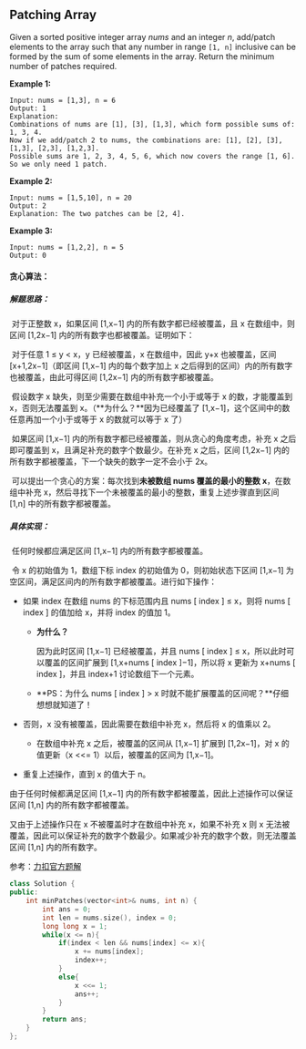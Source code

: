 ## Patching Array

Given a sorted positive integer array *nums* and an integer *n*, add/patch elements to the array such that any number in range `[1, n]` inclusive can be formed by the sum of some elements in the array. Return the minimum number of patches required.

**Example 1:**

```
Input: nums = [1,3], n = 6
Output: 1 
Explanation:
Combinations of nums are [1], [3], [1,3], which form possible sums of: 1, 3, 4.
Now if we add/patch 2 to nums, the combinations are: [1], [2], [3], [1,3], [2,3], [1,2,3].
Possible sums are 1, 2, 3, 4, 5, 6, which now covers the range [1, 6].
So we only need 1 patch.
```

**Example 2:**

```
Input: nums = [1,5,10], n = 20
Output: 2
Explanation: The two patches can be [2, 4].
```

**Example 3:**

```
Input: nums = [1,2,2], n = 5
Output: 0
```

#### 贪心算法：

##### 解题思路：

​		对于正整数 x，如果区间 [1,x−1] 内的所有数字都已经被覆盖，且 x 在数组中，则区间 [1,2x−1] 内的所有数字也都被覆盖。证明如下：

​		对于任意 1 ≤ y < x，y 已经被覆盖，x 在数组中，因此 y+x 也被覆盖，区间 [x+1,2x−1]（即区间 [1,x−1] 内的每个数字加上 x 之后得到的区间）内的所有数字也被覆盖，由此可得区间 [1,2x−1] 内的所有数字都被覆盖。

​		假设数字 x 缺失，则至少需要在数组中补充一个小于或等于 x 的数，才能覆盖到 x，否则无法覆盖到 x。（**为什么？**因为已经覆盖了 [1,x−1]，这个区间中的数任意再加一个小于或等于 x 的数就可以等于 x 了）

​		如果区间 [1,x−1] 内的所有数字都已经被覆盖，则从贪心的角度考虑，补充 x 之后即可覆盖到 x，且满足补充的数字个数最少。在补充 x 之后，区间 [1,2x−1] 内的所有数字都被覆盖，下一个缺失的数字一定不会小于 2x。

​		可以提出一个贪心的方案：每次找到**未被数组 nums 覆盖的最小的整数 x**，在数组中补充 x，然后寻找下一个未被覆盖的最小的整数，重复上述步骤直到区间 [1,n] 中的所有数字都被覆盖。

##### 具体实现：

​		任何时候都应满足区间 [1,x−1] 内的所有数字都被覆盖。

​		令 x 的初始值为 1，数组下标 index 的初始值为 0，则初始状态下区间 [1,x−1] 为空区间，满足区间内的所有数字都被覆盖。进行如下操作：

- 如果 index 在数组 nums 的下标范围内且 nums [ index ] ≤ x，则将 nums [ index ] 的值加给 x，并将 index 的值加 1。

  - **为什么？**

    因为此时区间 [1,x−1] 已经被覆盖，并且 nums [ index ] ≤ x，所以此时可以覆盖的区间扩展到 [1,x+nums [ index ]−1]，所以将 x 更新为 x+nums [ index ]，并且 index+1 讨论数组下一个元素。

  - **PS：为什么 nums [ index ] > x 时就不能扩展覆盖的区间呢？**仔细想想就知道了！

- 否则，x 没有被覆盖，因此需要在数组中补充 x，然后将 x 的值乘以 2。

  - 在数组中补充 x 之后，被覆盖的区间从 [1,x−1] 扩展到 [1,2x−1]，对 x 的值更新（x <<= 1）以后，被覆盖的区间为 [1,x−1]。

- 重复上述操作，直到 x 的值大于 n。

由于任何时候都满足区间 [1,x−1] 内的所有数字都被覆盖，因此上述操作可以保证区间 [1,n] 内的所有数字都被覆盖。

又由于上述操作只在 x 不被覆盖时才在数组中补充 x，如果不补充 x 则 x 无法被覆盖，因此可以保证补充的数字个数最少。如果减少补充的数字个数，则无法覆盖区间 [1,n] 内的所有数字。

参考：[力扣官方题解](https://leetcode-cn.com/u/leetcode-solution/)

```c++
class Solution {
public:
    int minPatches(vector<int>& nums, int n) {
        int ans = 0;
        int len = nums.size(), index = 0;
        long long x = 1;
        while(x <= n){
            if(index < len && nums[index] <= x){
                x += nums[index];
                index++;
            }
            else{
                x <<= 1;
                ans++;
            }
        }
        return ans;
    }
};
```

